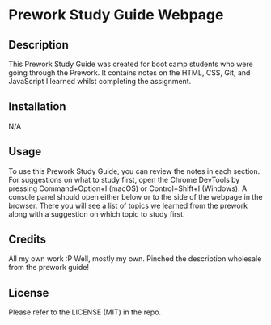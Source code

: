 # Prework Study Guide Webpage

## Description

This Prework Study Guide was created for boot camp students who were going through the Prework. It contains notes on the HTML, CSS, Git, and JavaScript I learned whilst completing the assignment.

## Installation

N/A

## Usage

To use this Prework Study Guide, you can review the notes in each section. For suggestions on what to study first, open the Chrome DevTools by pressing Command+Option+I (macOS) or Control+Shift+I (Windows). A console panel should open either below or to the side of the webpage in the browser. There you will see a list of topics we learned from the prework along with a suggestion on which topic to study first.

## Credits

All my own work :P
Well, mostly my own. Pinched the description wholesale from the prework guide!

## License

Please refer to the LICENSE (MIT) in the repo.